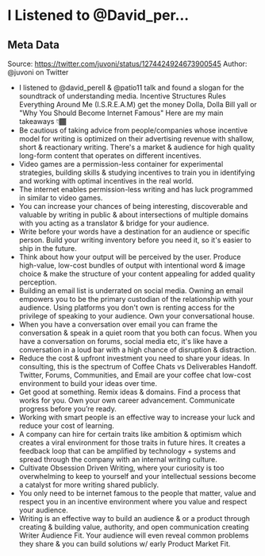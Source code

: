 # I Listened to @David_per...

## Meta Data

Source:  https://twitter.com/juvoni/status/1274424924673900545 
Author: @juvoni on Twitter

- I listened to @david_perell & @patio11 talk and found a slogan for the soundtrack of understanding media.
  Incentive Structures Rules Everything Around Me (I.S.R.E.A.M) get the money Dolla, Dolla Bill yall or "Why You Should Become Internet Famous"
  Here are my main takeaways 👇🏾
- Be cautious of taking advice from people/companies whose incentive model for writing is optimized on their advertising revenue with shallow, short & reactionary writing.
  There's a market & audience for high quality long-form content that operates on different incentives.
- Video games are a permission-less container for experimental strategies, building skills & studying incentives to train you in identifying and working with optimal incentives in the real world.
- The internet enables permission-less writing and has luck programmed in similar to video games.
- You can increase your chances of being interesting, discoverable and valuable by writing in public & about intersections of multiple domains with you acting as a translator & bridge for your audience.
- Write before your words have a destination for an audience or specific person. 
  Build your writing inventory before you need it, so it's easier to ship in the future.
- Think about how your output will be perceived by the user. 
  Produce high-value, low-cost bundles of output with intentional word & image choice & make the structure of your content appealing for added quality perception.
- Building an email list is underrated on social media.
  Owning an email empowers you to be the primary custodian of the relationship with your audience.
  Using platforms you don't own is renting access for the privilege of speaking to your audience. Own your conversational house.
- When you have a conversation over email you can frame the conversation & speak in a quiet room that you both can focus. 
  When you have a conversation on forums, social media etc, it's like have a conversation in a loud bar with a high chance of disruption & distraction.
- Reduce the cost & upfront investment you need to share your ideas.
  In consulting, this is the spectrum of Coffee Chats vs Deliverables Handoff.
  Twitter, Forums, Communities, and Email are your coffee chat low-cost environment to build your ideas over time.
- Get good at something. 
  Remix ideas & domains. 
  Find a process that works for you.
  Own your own career advancement. 
  Communicate progress before you’re ready.
- Working with smart people is an effective way to increase your luck and reduce your cost of learning.
- A company can hire for certain traits like ambition & optimism which creates a viral environment for those traits in future hires. 
  It creates a feedback loop that can be amplified by technology + systems and spread through the company with an internal writing culture.
- Cultivate Obsession Driven Writing, where your curiosity is too overwhelming to keep to yourself and your intellectual sessions become a catalyst for more writing shared publicly.
- You only need to be internet famous to the people that matter, value and respect you in an incentive environment where you value and respect your audience.
- Writing is an effective way to build an audience & or a product through creating & building value, authority, and open communication creating Writer Audience Fit. 
  Your audience will even reveal common problems they share & you can build solutions w/ early Product Market Fit.
